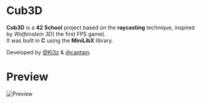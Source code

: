 # Cub3D

**Cub3D** is a **42 School** project based on the **raycasting** technique, inspired by *Wolfenstein 3D*( the first FPS game).  
It was built in **C** using the **MiniLibX** library.  

Developed by [@Kl3z](https://github.com/abdelali77) & [@captain](https://github.com/AchrafMez).

# Preview

![Preview](https://github.com/AchrafMez/CUB3D/blob/main/cub3d.gif)
